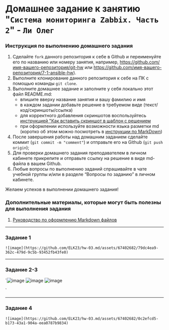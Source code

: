 # Домашнее задание к занятию "`Система мониторинга Zabbix. Часть 2`" - `Ли Олег`


### Инструкция по выполнению домашнего задания

   1. Сделайте `fork` данного репозитория к себе в Github и переименуйте его по названию или номеру занятия, например, https://github.com/имя-вашего-репозитория/git-hw или  https://github.com/имя-вашего-репозитория/7-1-ansible-hw).
   2. Выполните клонирование данного репозитория к себе на ПК с помощью команды `git clone`.
   3. Выполните домашнее задание и заполните у себя локально этот файл README.md:
      - впишите вверху название занятия и вашу фамилию и имя
      - в каждом задании добавьте решение в требуемом виде (текст/код/скриншоты/ссылка)
      - для корректного добавления скриншотов воспользуйтесь [инструкцией "Как вставить скриншот в шаблон с решением](https://github.com/netology-code/sys-pattern-homework/blob/main/screen-instruction.md)
      - при оформлении используйте возможности языка разметки md (коротко об этом можно посмотреть в [инструкции  по MarkDown](https://github.com/netology-code/sys-pattern-homework/blob/main/md-instruction.md))
   4. После завершения работы над домашним заданием сделайте коммит (`git commit -m "comment"`) и отправьте его на Github (`git push origin`);
   5. Для проверки домашнего задания преподавателем в личном кабинете прикрепите и отправьте ссылку на решение в виде md-файла в вашем Github.
   6. Любые вопросы по выполнению заданий спрашивайте в чате учебной группы и/или в разделе “Вопросы по заданию” в личном кабинете.
   
Желаем успехов в выполнении домашнего задания!
   
### Дополнительные материалы, которые могут быть полезны для выполнения задания

1. [Руководство по оформлению Markdown файлов](https://gist.github.com/Jekins/2bf2d0638163f1294637#Code)

---

### Задание 1


`![image](https://github.com/ELK23/hw-03.md/assets/67402682/79dc4ea9-362c-479d-9c5b-93452fb43fe0)
`


---

### Задание 2-3


`![image](https://github.com/ELK23/hw-03.md/assets/67402682/7a2be2a4-5c3d-4b38-b09b-c5efb9971ffa)
![image](https://github.com/ELK23/hw-03.md/assets/67402682/4b4072b6-db9d-48d5-8087-c9fcf94caf77)
![image](https://github.com/ELK23/hw-03.md/assets/67402682/aabf5369-d0bc-45f8-aa10-9055607ab8d3)



`


---

### Задание 4



`![image](https://github.com/ELK23/hw-03.md/assets/67402682/0c2efcd5-b173-43a1-904a-eea0787b9834)
`


